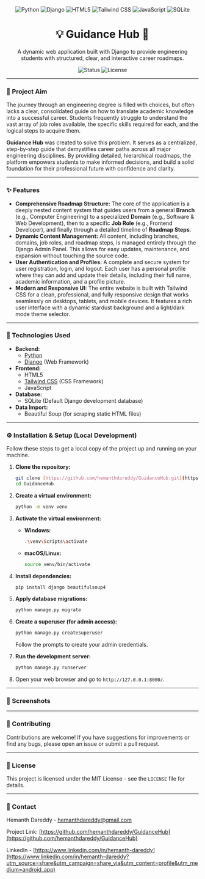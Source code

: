 <div align="center">
  <img src="https://img.shields.io/badge/Python-3776AB?style=for-the-badge&logo=python&logoColor=white" alt="Python">
  <img src="https://img.shields.io/badge/Django-092E20?style=for-the-badge&logo=django&logoColor=white" alt="Django">
  <img src="https://img.shields.io/badge/HTML5-E34F26?style=for-the-badge&logo=html5&logoColor=white" alt="HTML5">
  <img src="https://img.shields.io/badge/Tailwind_CSS-38B2AC?style=for-the-badge&logo=tailwind-css&logoColor=white" alt="Tailwind CSS">
  <img src="https://img.shields.io/badge/JavaScript-F7DF1E?style=for-the-badge&logo=javascript&logoColor=black" alt="JavaScript">
  <img src="https://img.shields.io/badge/SQLite-07405E?style=for-the-badge&logo=sqlite&logoColor=white" alt="SQLite">
</div>

<h1 align="center">💡 Guidance Hub 🧭</h1>

<p align="center">
  A dynamic web application built with Django to provide engineering students with structured, clear, and interactive career roadmaps.
</p>

<p align="center">
  <img src="https://img.shields.io/badge/Status-Complete-brightgreen" alt="Status">
  <img src="https://img.shields.io/badge/License-MIT-blue" alt="License">
</p>

---

### 🎯 Project Aim

The journey through an engineering degree is filled with choices, but often lacks a clear, consolidated guide on how to translate academic knowledge into a successful career. Students frequently struggle to understand the vast array of job roles available, the specific skills required for each, and the logical steps to acquire them.

**Guidance Hub** was created to solve this problem. It serves as a centralized, step-by-step guide that demystifies career paths across all major engineering disciplines. By providing detailed, hierarchical roadmaps, the platform empowers students to make informed decisions, and build a solid foundation for their professional future with confidence and clarity.

---

### ✨ Features

* **Comprehensive Roadmap Structure:** The core of the application is a deeply nested content system that guides users from a general **Branch** (e.g., Computer Engineering) to a specialized **Domain** (e.g., Software & Web Development), then to a specific **Job Role** (e.g., Frontend Developer), and finally through a detailed timeline of **Roadmap Steps**.
* **Dynamic Content Management:** All content, including branches, domains, job roles, and roadmap steps, is managed entirely through the Django Admin Panel. This allows for easy updates, maintenance, and expansion without touching the source code.
* **User Authentication and Profiles:** A complete and secure system for user registration, login, and logout. Each user has a personal profile where they can add and update their details, including their full name, academic information, and a profile picture.
* **Modern and Responsive UI:** The entire website is built with Tailwind CSS for a clean, professional, and fully responsive design that works seamlessly on desktops, tablets, and mobile devices. It features a rich user interface with a dynamic stardust background and a light/dark mode theme selector.

---

### 🚀 Technologies Used

* **Backend:**
    * [Python](https://www.python.org/)
    * [Django](https://www.djangoproject.com/) (Web Framework)
* **Frontend:**
    * HTML5
    * [Tailwind CSS](https://tailwindcss.com/) (CSS Framework)
    * JavaScript
* **Database:**
    * SQLite (Default Django development database)
* **Data Import:**
    * Beautiful Soup (for scraping static HTML files)

---

### ⚙️ Installation & Setup (Local Development)

Follow these steps to get a local copy of the project up and running on your machine.

1.  **Clone the repository:**
    ```bash
    git clone [https://github.com/hemanthdareddy/GuidanceHub.git](https://github.com/hemanthdareddy/GuidanceHub.git)
    cd GuidanceHub
    ```
   
2.  **Create a virtual environment:**
    ```bash
    python -m venv venv
    ```

3.  **Activate the virtual environment:**
    * **Windows:**
        ```bash
        .\venv\Scripts\activate
        ```
    * **macOS/Linux:**
        ```bash
        source venv/bin/activate
        ```

4.  **Install dependencies:**
    ```bash
    pip install django beautifulsoup4
    ```

5.  **Apply database migrations:**
    ```bash
    python manage.py migrate
    ```

6.  **Create a superuser (for admin access):**
    ```bash
    python manage.py createsuperuser
    ```
    Follow the prompts to create your admin credentials.

7.  **Run the development server:**
    ```bash
    python manage.py runserver
    ```

8.  Open your web browser and go to `http://127.0.0.1:8000/`.

---

### 📸 Screenshots
---

### 🤝 Contributing

Contributions are welcome! If you have suggestions for improvements or find any bugs, please open an issue or submit a pull request.

---

### 📄 License

This project is licensed under the MIT License - see the `LICENSE` file for details.

---

### 📧 Contact

Hemanth Dareddy - [hemanthdareddy@gmail.com](mailto:hemanthdareddy@gmail.com)

Project Link: [https://github.com/hemanthdareddy/GuidanceHub](https://github.com/hemanthdareddy/GuidanceHub)

LinkedIn - [https://www.linkedin.com/in/hemanth-dareddy](https://www.linkedin.com/in/hemanth-dareddy?utm_source=share&utm_campaign=share_via&utm_content=profile&utm_medium=android_app)
```eof
